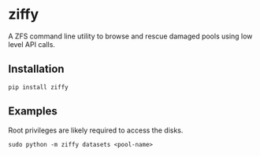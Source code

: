 # ziffy

A ZFS command line utility to browse and rescue damaged pools using low level API calls.

## Installation

```shell
pip install ziffy
```

## Examples

Root privileges are likely required to access the disks.

```shell
sudo python -m ziffy datasets <pool-name>
```
